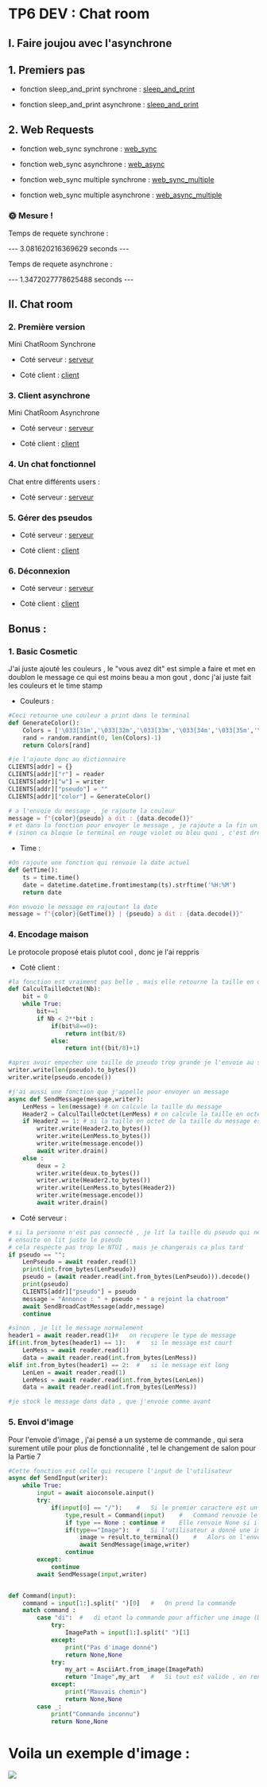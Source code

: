# TP6 DEV : Chat room

## I. Faire joujou avec l'asynchrone


## 1. Premiers pas

- fonction sleep_and_print synchrone : [sleep_and_print](./Partie%201/sleep_and_print.py)

- fonction sleep_and_print asynchrone : [sleep_and_print](./Partie%201/sleep_and_print_async.py)

## 2. Web Requests

- fonction web_sync synchrone : [web_sync](./Partie%201/web_sync.py)

- fonction web_sync asynchrone : [web_async](./Partie%201/web_async.py)

- fonction web_sync multiple synchrone : [web_sync_multiple](./Partie%201/web_sync_multiple.py)

- fonction web_sync multiple asynchrone : [web_async_multiple](./Partie%201/web_async_multiple.py)

### 🌞 Mesure !

Temps de requete synchrone :

--- 3.081620216369629 seconds ---

Temps de requete asynchrone :

--- 1.3472027778625488 seconds ---

## II. Chat room

### 2. Première version

Mini ChatRoom Synchrone

- Coté serveur : [serveur](./Partie%202/chat_server_ii_2.py)

- Coté client : [client](./Partie%202/chat_client_ii_2.py)

### 3. Client asynchrone

Mini ChatRoom Asynchrone

- Coté serveur : [serveur](./Partie%202/chat_server_ii_3.py)

- Coté client : [client](./Partie%202/chat_client_ii_3.py)

### 4. Un chat fonctionnel

Chat entre différents users :

- Coté serveur : [serveur](./Partie%202/chat_server_ii_4.py)

### 5. Gérer des pseudos


- Coté serveur : [serveur](./Partie%202/chat_server_ii_5.py)

- Coté client : [client](./Partie%202/chat_client_ii_5.py)

### 6. Déconnexion


- Coté serveur : [serveur](./Partie%202/chat_server_ii_6.py)

- Coté client : [client](./Partie%202/chat_client_ii_6.py)

## Bonus :

### 1. Basic Cosmetic

J'ai juste ajouté les couleurs , le "vous avez dit" est simple a faire et met en doublon le message ce qui est moins beau a mon gout , donc j'ai juste fait les couleurs et le time stamp

- Couleurs :

```python
#Ceci retourne une couleur a print dans le terminal
def GenerateColor():
    Colors = ['\033[31m','\033[32m','\033[33m','\033[34m','\033[35m','\033[36m','\033[37m','\033[90m','\033[91m','\033[92m','\033[93m','\033[94m','\033[95m','\033[96m']
    rand = random.randint(0, len(Colors)-1)
    return Colors[rand]

#je l'ajoute donc au dictionnaire
CLIENTS[addr] = {}
CLIENTS[addr]["r"] = reader
CLIENTS[addr]["w"] = writer
CLIENTS[addr]["pseudo"] = ""
CLIENTS[addr]["color"] = GenerateColor()

# a l'envoie du message , je rajoute la couleur
message = f"{color}{pseudo} a dit : {data.decode()}"
# et dans la fonction pour envoyer le message , je rajoute a la fin un couleur qui remet la couleur de base 
# (sinon ca bloque le terminal en rouge violet ou bleu quoi , c'est drole mais 2m)
```

- Time :

```python
#On rajoute une fonction qui renvoie la date actuel
def GetTime():
    ts = time.time()
    date = datetime.datetime.fromtimestamp(ts).strftime('%H:%M')
    return date

#on envoie le message en rajoutant la date
message = f"{color}{GetTime()} | {pseudo} a dit : {data.decode()}"

```

### 4. Encodage maison

Le protocole proposé etais plutot cool , donc je l'ai reppris

- Coté client :

```python
#la fonction est vraiment pas belle , mais elle retourne la taille en octet d'un nombre 
def CalculTailleOctet(Nb):
    bit = 0
    while True:
        bit+=1
        if Nb < 2**bit :
            if(bit%8==0):
                return int(bit/8)
            else: 
                return int((bit/8)+1)

#apres avoir empecher une taille de pseudo trop grande je l'envoie au serveur
writer.write(len(pseudo).to_bytes())
writer.write(pseudo.encode())

#j'ai aussi une fonction que j'appelle pour envoyer un message
async def SendMessage(message,writer):
    LenMess = len(message) # on calcule la taille du message
    Header2 = CalculTailleOctet(LenMess) # on calcule la taille en octet de cette taille
    if Header2 == 1: # si la taille en octet de la taille du message est superieur a 1 octet (trop compliqué a comprendre comme phrase)
        writer.write(Header2.to_bytes())
        writer.write(LenMess.to_bytes())
        writer.write(message.encode())
        await writer.drain()
    else :
        deux = 2
        writer.write(deux.to_bytes())
        writer.write(Header2.to_bytes())
        writer.write(LenMess.to_bytes(Header2))
        writer.write(message.encode())
        await writer.drain()
```

- Coté serveur :

```python
# si la personne n'est pas connecté , je lit la taille du pseudo qui ne depassera donc jamais 1 octet
# ensuite on lit juste le pseudo
# cela respecte pas trop le NTUI , mais je changerais ca plus tard
if pseudo == "":
    LenPseudo = await reader.read(1)
    print(int.from_bytes(LenPseudo))
    pseudo = (await reader.read(int.from_bytes(LenPseudo))).decode()
    print(pseudo)
    CLIENTS[addr]["pseudo"] = pseudo
    message = "Annonce : " + pseudo + " a rejoint la chatroom"
    await SendBroadCastMessage(addr,message)
    continue

#sinon , je lit le message normalement 
header1 = await reader.read(1)#   on recupere le type de message
if(int.from_bytes(header1) == 1):   #   si le message est court
    LenMess = await reader.read(1)
    data = await reader.read(int.from_bytes(LenMess))
elif int.from_bytes(header1) == 2:  #   si le message est long 
    LenLen = await reader.read(1)
    LenMess = await reader.read(int.from_bytes(LenLen))
    data = await reader.read(int.from_bytes(LenMess))

#je stock le message dans data , que j'envoie comme avant
```

### 5. Envoi d'image

Pour l'envoie d'image , j'ai pensé a un systeme de commande , qui sera surement utile pour plus de fonctionnalité , tel le changement de salon pour la Partie 7

```python
#Cette fonction est celle qui recupere l'input de l'utilisateur
async def SendInput(writer):
    while True:
        input = await aioconsole.ainput()
        try:
            if(input[0] == "/"):    #   Si le premier caractere est un "/"
                type,result = Command(input)    #   Command renvoie le type de la commande , et le contenu
                if type == None : continue #    Elle renvoie None si il y a une erreur
                if(type=="Image"):  #   Si l'utilisateur a donné une image valide
                    image = result.to_terminal()    #   Alors on l'envoie
                    await SendMessage(image,writer)
                continue
        except:
            continue
        await SendMessage(input,writer)


def Command(input):
    command = input[1:].split(" ")[0]   #   On prend la commande 
    match command :
        case "di":  #   di etant la commande pour afficher une image (Display Image)
            try:
                ImagePath = input[1:].split(" ")[1]
            except:
                print("Pas d'image donné")
                return None,None
            try:
                my_art = AsciiArt.from_image(ImagePath)
                return "Image",my_art   #   Si tout est valide , on renvoie l'image
            except:
                print("Mauvais chemin")
                return None,None
        case _:
            print("Commande inconnu")
            return None,None
```
# Voila un exemple d'image :

![](./Image/ShrekAscii.png)